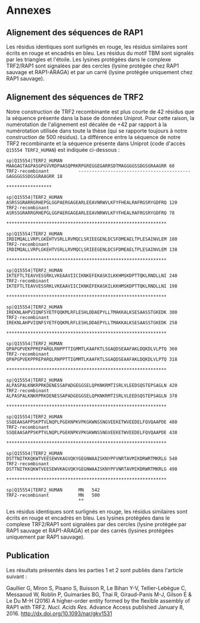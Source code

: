# Annexes

## Alignement des séquences de RAP1

Les résidus identiques sont surlignés en rouge, les résidus similaires sont
écrits en rouge et encadrés en bleu. Les résidus du motif TBM sont signalés par
les triangles et l'étoile. Les lysines protégées dans le complexe TRF2/RAP1 sont
signalées par des cercles (lysine protégée chez RAP1 sauvage et RAP1-ARAGA) et
par un carré (lysine protégée uniquement chez RAP1 sauvage).


## Alignement des séquences de TRF2

Notre construction de TRF2 recombinante est plus courte de 42 résidus que la
séquence présente dans la base de données Uniprot. Pour cette raison, la
numérotation de l'alignement est décalée de +42 par rapport à la numérotation
utilisée dans toute la thèse (qui se rapporte toujours à notre construction de
500 résidus). La différence entre la séquence de notre TRF2 recombinante et la
séquence présente dans Uniprot (code d'accès `Q15554 TERF2_HUMAN`) est indiquée
ci-dessous :

```
sp|Q15554|TERF2_HUMAN      MAAGAGTAGPASGPGVVRDPAASQPRKRPGREGGEGARRSDTMAGGGGSSDGSGRAAGRR	60
TRF2-recombinant           ------------------------------------------GAGGGGSSDGSGRAAGRR	18
                                                                      *****************

sp|Q15554|TERF2_HUMAN      ASRSSGRARRGRHEPGLGGPAERGAGEARLEEAVNRWVLKFYFHEALRAFRGSRYGDFRQ	120
TRF2-recombinant           ASRSSGRARRGRHEPGLGGPAERGAGEARLEEAVNRWVLKFYFHEALRAFRGSRYGDFRQ	78
                           ************************************************************

sp|Q15554|TERF2_HUMAN      IRDIMQALLVRPLGKEHTVSRLLRVMQCLSRIEEGENLDCSFDMEAELTPLESAINVLEM	180
TRF2-recombinant           IRDIMQALLVRPLGKEHTVSRLLRVMQCLSRIEEGENLDCSFDMEAELTPLESAINVLEM	138
                           ************************************************************

sp|Q15554|TERF2_HUMAN      IKTEFTLTEAVVESSRKLVKEAAVIICIKNKEFEKASKILKKHMSKDPTTQKLRNDLLNI	240
TRF2-recombinant           IKTEFTLTEAVVESSRKLVKEAAVIICIKNKEFEKASKILKKHMSKDPTTQKLRNDLLNI	198
                           ************************************************************

sp|Q15554|TERF2_HUMAN      IREKNLAHPVIQNFSYETFQQKMLRFLESHLDDAEPYLLTMAKKALKSESAASSTGKEDK	300
TRF2-recombinant           IREKNLAHPVIQNFSYETFQQKMLRFLESHLDDAEPYLLTMAKKALKSESAASSTGKEDK	258
                           ************************************************************

sp|Q15554|TERF2_HUMAN      QPAPGPVEKPPREPARQLRNPPTTIGMMTLKAAFKTLSGAQDSEAAFAKLDQKDLVLPTQ	360
TRF2-recombinant           QPAPGPVEKPPREPARQLRNPPTTIGMMTLKAAFKTLSGAQDSEAAFAKLDQKDLVLPTQ	318
                           ************************************************************

sp|Q15554|TERF2_HUMAN      ALPASPALKNKRPRKDENESSAPADGEGGSELQPKNKRMTISRLVLEEDSQSTEPSAGLN	420
TRF2-recombinant           ALPASPALKNKRPRKDENESSAPADGEGGSELQPKNKRMTISRLVLEEDSQSTEPSAGLN	378
                           ************************************************************

sp|Q15554|TERF2_HUMAN      SSQEAASAPPSKPTVLNQPLPGEKNPKVPKGKWNSSNGVEEKETWVEEDELFQVQAAPDE	480
TRF2-recombinant           SSQEAASAPPSKPTVLNQPLPGEKNPKVPKGKWNSSNGVEEKETWVEEDELFQVQAAPDE	438
                           ************************************************************

sp|Q15554|TERF2_HUMAN      DSTTNITKKQKWTVEESEWVKAGVQKYGEGNWAAISKNYPFVNRTAVMIKDRWRTMKRLG	540
TRF2-recombinant           DSTTNITKKQKWTVEESEWVKAGVQKYGEGNWAAISKNYPFVNRTAVMIKDRWRTMKRLG	498
                           ************************************************************

sp|Q15554|TERF2_HUMAN      MN	542
TRF2-recombinant           MN	500
                           **
```

Les résidus identiques sont surlignés en rouge, les résidus similaires sont
écrits en rouge et encadrés en bleu. Les lysines protégées dans le complexe
TRF2/RAP1 sont signalées par des cercles (lysine protégée par RAP1 sauvage et
RAP1-ARAGA) et par des carrés (lysines protégées uniquement par RAP1 sauvage).


## Publication

Les résultats présentés dans les parties 1 et 2 sont publiés dans l'article
suivant :

Gaullier G, Miron S, Pisano S, Buisson R, Le Bihan Y-V, Tellier-Lebègue C,
Messaoud W, Roblin P, Guimarães BG, Thai R, Giraud-Panis M-J, Gilson E & Le Du
M-H (2016) A higher-order entity formed by the flexible assembly of RAP1 with
TRF2. *Nucl. Acids Res.* Advance Access published January 8, 2016.
<http://dx.doi.org/10.1093/nar/gkv1531>

